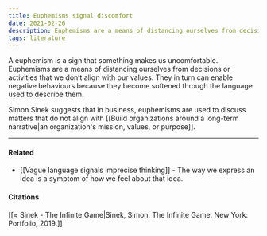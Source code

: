 ```yaml
---
title: Euphemisms signal discomfort
date: 2021-02-26
description: Euphemisms are a means of distancing ourselves from decisions, behaviours, or ideas that don't align with our values.
tags: literature
---
```


A euphemism is a sign that something makes us uncomfortable. Euphemisms are a means of distancing ourselves from decisions or activities that we don’t align with our values. They in turn can enable negative behaviours because they become softened through the language used to describe them. 

Simon Sinek suggests that in business, euphemisms are used to discuss matters that do not align with [[Build organizations around a long-term narrative|an organization's mission, values, or purpose]].

---
#### Related
- [[Vague language signals imprecise thinking]] - The way we express an idea is a symptom of how we feel about that idea. 

#### Citations
[[≈ Sinek - The Infinite Game|Sinek, Simon. The Infinite Game. New York: Portfolio, 2019.]]

